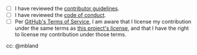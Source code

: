 - [ ] I have reviewed the [contributor guidelines][contrib].
- [ ] I have reviewed the [code of conduct][conduct].
- [ ] Per [GitHub's Terms of Service][gh-tos], I am aware that I license my
  contribution under the same terms as [this project's license][license], and
  that I have the right to license my contribution under those terms.

[contrib]: https://github.com/mbland/guides-template/blob/master/CONTRIBUTING.md
[conduct]: https://github.com/mbland/guides-template/blob/master/CODE_OF_CONDUCT.md
[gh-tos]:  https://help.github.com/articles/github-terms-of-service/#6-contributions-under-repository-license
[license]: https://github.com/mbland/guides-template/blob/master/LICENSE.md

cc: @mbland
